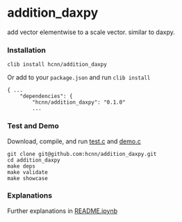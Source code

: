 # addition_daxpy
add vector elementwise to a scale vector. similar to daxpy.

### Installation
```
clib install hcnn/addition_daxpy
```

Or add to your `package.json` and run `clib install`

```
{ ...
    "dependencies": {
        "hcnn/addition_daxpy": "0.1.0"
        ...
```

### Test and Demo
Download, compile, and run [test.c](https://github.com/hcnn/addition_daxpy/blob/master/test.c) and [demo.c](https://github.com/hcnn/addition_daxpy/blob/master/demo.c)

```
git clone git@github.com:hcnn/addition_daxpy.git
cd addition_daxpy
make deps
make validate
make showcase
```

### Explanations
Further explanations in [README.ipynb](README.ipynb)
